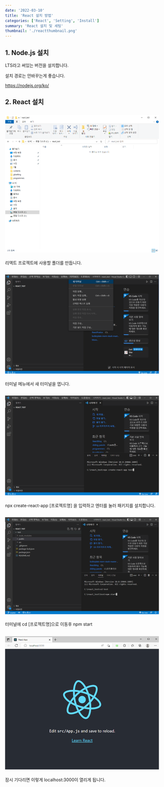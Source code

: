```yaml
---
date: '2022-03-10'
title: 'React 설치 방법'
categories: ['React', 'Setting', 'Install']
summary: 'React 설치 및 세팅'
thumbnail: './reactthumbnail.png'
---
```


## 1. Node.js 설치

LTS라고 써있는 버전을 설치합니다.

설치 경로는 안바꾸는게 좋습니다.

https://nodejs.org/ko/

## 2. React 설치

## ![file:///C:/Reactblog/LEEBLOG/static/react/setting1.PNG](../static/react/setting1.PNG)

리액트 프로젝트에 사용할 폴더를 만듭니다.

## ![file:///C:/Reactblog/LEEBLOG/static/react/setting2.PNG](../static/react/setting2.PNG)

터미널 메뉴에서 새 터미널을 엽니다.

## ![file:///C:/Reactblog/LEEBLOG/static/react/setting3.PNG](../static/react/setting3.PNG)

npx create-react-app [프로젝트명] 을 입력하고 엔터를 눌러 패키지를 설치합니다.

## ![file:///C:/Reactblog/LEEBLOG/static/react/setting4.PNG](../static/react/setting4.PNG)

터미널에 cd [프로젝트명]으로 이동후 npm start

## ![file:///C:/Reactblog/LEEBLOG/static/react/setting5.PNG](../static/react/setting5.PNG)

잠시 기다리면 이렇게 localhost:3000이 열리게 됩니다.

